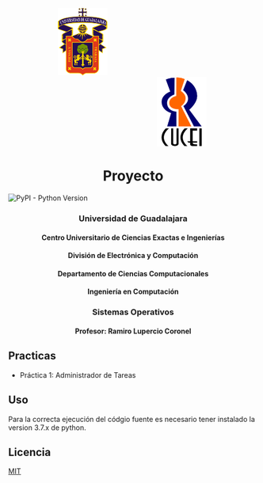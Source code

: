 <div style="display: inline-block; margin-left: 100px"> <img src="assets/images/Escudo_UDG.png" width="100px" alt="logo udg"> </div>

<div style="display: inline-block; margin-left: 300px"><img style="align:left" src="assets/images/Escudo_CUCEI.png" width="100px" alt="logo cucei"> </div>

# <center>Proyecto</center>
![PyPI - Python Version](https://img.shields.io/badge/python-3.5%20|%203.6%20|%203.7-blue)

### <center>Universidad de Guadalajara</center>

#### <center>Centro Universitario de Ciencias Exactas e Ingenierías</center>

#### <center>División de Electrónica y Computación</center>

#### <center>Departamento de Ciencias Computacionales</center>

#### <center>Ingeniería en Computación</center>

### <center>Sistemas Operativos</center>

#### <center>Profesor: Ramiro Lupercio Coronel</center>

## Practicas
+ Práctica 1: Administrador de Tareas

## Uso
<p>Para la correcta ejecución del códgio fuente es necesario tener instalado la version 3.7.x de python.</p>

## Licencia
[MIT](https://choosealicense.com/licenses/mit/)